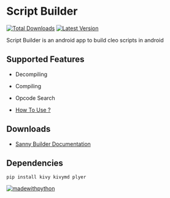 # Script Builder

[![Total Downloads](https://img.shields.io/github/downloads/360modder/script-builder/total.svg)](https://github.com/360modder/script-builder/releases/)
[![Latest Version](https://img.shields.io/github/release/360modder/script-builder.svg)](https://github.com/360modder/script-builder/releases/)

Script Builder is an android app to build cleo scripts in android

## Supported Features

- Decompiling
- Compiling
- Opcode Search

- [How To Use ?](https://github.com/360modder/script-builder/tree/main/ignore/How%20To%20Use%20Script%20Builder)

## Downloads

- [Sanny Builder Documentation](https://github.com/360modder/script-builder/raw/main/ignore/Sanny%20Builder%20Documentation.zip)

## Dependencies

`pip install kivy kivymd plyer`

[![madewithpython](https://forthebadge.com/images/badges/made-with-python.svg)](https://github.com/360modder)
